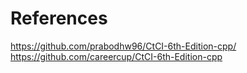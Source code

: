 # References  
  
https://github.com/prabodhw96/CtCI-6th-Edition-cpp/  
https://github.com/careercup/CtCI-6th-Edition-cpp  